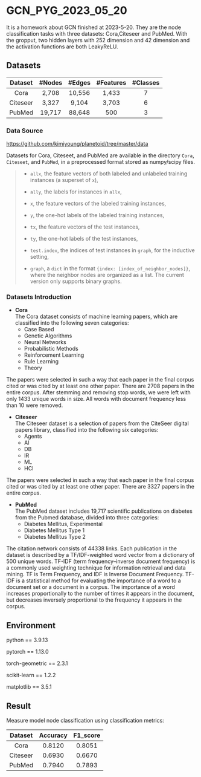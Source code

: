 # GCN_PYG_2023_05_20
It is a homework about GCN finished at 2023-5-20. They are the node classification tasks with three datasets: Cora,Citeseer and PubMed. With the gropput, two hidden layers with 252 dimension and 42 dimension and the activation functions are both LeakyReLU.

## Datasets

|Dataset|#Nodes|#Edges|#Features|#Classes|
|:----:|:----:|:----:|:----:|:-----:|
|Cora|2,708|10,556|1,433|7|
|Citeseer|3,327|9,104|3,703|6|
|PubMed|19,717|88,648|500|3|

### Data Source

https://github.com/kimiyoung/planetoid/tree/master/data

Datasets for Cora, Citeseet, and PubMed are available in the directory `Cora`, `Citeseet`,  and `PubMed`, in a preprocessed format stored as numpy/scipy files.

> - `allx`, the feature vectors of both labeled and unlabeled training instances (a superset of  `x`),
> 
> - `ally`, the labels for instances in  `allx`,
> 
> - `x`, the feature vectors of the labeled training instances,
> 
> - `y`, the one-hot labels of the labeled training instances,
> 
> - `tx`, the feature vectors of the test instances,
> 
> - `ty`, the one-hot labels of the test instances,
> 
> - `test.index`, the indices of test instances in  `graph`, for the inductive setting,
> 
> - `graph`, a `dict` in the format `{index: [index_of_neighbor_nodes]}`, where the neighbor nodes are organized as a list. The current version only supports binary graphs.

### Datasets Introduction
- **Cora**  
The Cora dataset consists of machine learning papers, which are classified into the following seven categories:
	- Case Based
	- Genetic Algorithms
	- Neural Networks
	- Probabilistic Methods
	- Reinforcement Learning
	- Rule Learning
	- Theory 

The papers were selected in such a way that each paper in the final corpus cited or was cited by at least one other paper. There are 2708 papers in the entire corpus. After stemming and removing stop words, we were left with only 1433 unique words in size. All words with document frequency less than 10 were removed.

- **Citeseer**  
The Citeseer dataset is a selection of papers from the CiteSeer digital papers library, classified into the following six categories:
	- Agents
	- AI
	- DB
	- IR
	- ML
	- HCI

The papers were selected in such a way that each paper in the final corpus cited or was cited by at least one other paper. There are 3327 papers in the entire corpus.

- **PubMed**  
The PubMed dataset includes 19,717 scientific publications on diabetes from the Pubmed database, divided into three categories:
	- Diabetes Mellitus, Experimental
	- Diabetes Mellitus Type 1
	- Diabetes Mellitus Type 2 

The citation network consists of 44338 links. Each publication in the dataset is described by a TF/IDF-weighted word vector from a dictionary of 500 unique words. TF-IDF (term frequency–inverse document frequency) is a commonly used weighting technique for information retrieval and data mining. TF is Term Frequency, and IDF is Inverse Document Frequency. TF-IDF is a statistical method for evaluating the importance of a word to a document set or a document in a corpus. The importance of a word increases proportionally to the number of times it appears in the document, but decreases inversely proportional to the frequency it appears in the corpus.

## Environment

python == 3.9.13

pytorch == 1.13.0

torch-geometric == 2.3.1

scikit-learn == 1.2.2

matplotlib == 3.5.1


## Result

Measure model node classification using classification metrics: 

|Dataset|Accuracy|F1_score|
|:----:|:----:|:----:|
|Cora|0.8120|0.8051|
|Citeseer|0.6930|0.6670|
|PubMed|0.7940|0.7893|

